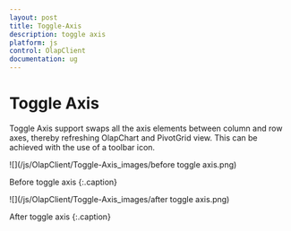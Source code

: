 ```yaml
---
layout: post
title: Toggle-Axis
description: toggle axis
platform: js
control: OlapClient
documentation: ug
---
```


# Toggle Axis

Toggle Axis support swaps all the axis elements between column and row axes, thereby refreshing OlapChart and PivotGrid view. This can be achieved with the use of a toolbar icon.

![](/js/OlapClient/Toggle-Axis_images/before toggle axis.png)

Before toggle axis
{:.caption}

![](/js/OlapClient/Toggle-Axis_images/after toggle axis.png)

After toggle axis
{:.caption}
